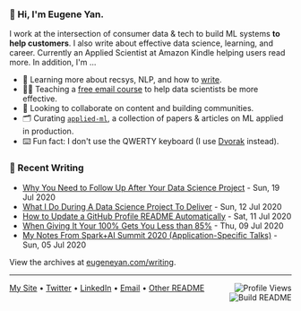 ### 👋 Hi, I'm Eugene Yan.

I work at the intersection of consumer data & tech to build ML systems **to help customers**. I also write about effective data science, learning, and career. Currently an Applied Scientist at Amazon Kindle helping users read more. In addition, I'm ...

- 🌱 Learning more about recsys, NLP, and how to [write](https://eugeneyan.com/writing/).
- 👨‍💻 Teaching a [free email course](https://eugeneyan.com/resources/) to help data scientists be more effective.
- 🙌 Looking to collaborate on content and building communities.
- 🗂 Curating [`applied-ml`](https://github.com/eugeneyan/applied-ml), a collection of papers & articles on ML applied in production.
- ⌨️ Fun fact: I don't use the QWERTY keyboard (I use [Dvorak](https://en.wikipedia.org/wiki/Dvorak_keyboard_layout) instead).

### 📝 Recent Writing

<!-- writing starts -->
* [Why You Need to Follow Up After Your Data Science Project](https://eugeneyan.com//writing/why-you-need-to-follow-up-after-your-data-science-project/) - Sun, 19 Jul 2020
* [What I Do During A Data Science Project To Deliver](https://eugeneyan.com//writing/what-i-do-during-a-data-science-project-to-ensure-success/) - Sun, 12 Jul 2020
* [How to Update a GitHub Profile README Automatically](https://eugeneyan.com//writing/how-to-update-github-profile-readme-automatically/) - Sat, 11 Jul 2020
* [When Giving It Your 100% Gets You Less than 85%](https://eugeneyan.com//writing/when-giving-your-100-gets-you-less-than-85/) - Thu, 09 Jul 2020
* [My Notes From Spark+AI Summit 2020 (Application-Specific Talks)](https://eugeneyan.com//writing/notes-from-sparkai-summit-application-specific/) - Sun, 05 Jul 2020
<!-- writing ends -->

View the archives at [eugeneyan.com/writing](https://eugeneyan.com/writing/).

---
[My Site](https://eugeneyan.com) • [Twitter](https://twitter.com/eugeneyan) • [LinkedIn](https://www.linkedin.com/in/eugeneyan) • [Email](mailto:eugene@eugeneyan.com)  • [Other README](https://eugeneyan.com/readme/)
<img src="https://gpvc.arturio.dev/eugeneyan" align="right" alt="Profile Views"><a href="https://github.com/eugeneyan/eugeneyan/actions"><img src="https://github.com/eugeneyan/eugeneyan/workflows/Build%20README/badge.svg?branch=master" align="right" alt="Build README"></a>
